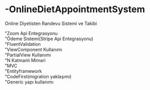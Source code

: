 # -OnlineDietAppointmentSystem
Online Diyetisten Randevu Sistemi ve Takibi

"Zoom Api Entegrasyonu  
"Ödeme Sistemi(Stripe Api Entegrasyonu)  
"FluentValidation  
"ViewComponent Kullanımı  
"PartialView Kullanımı  
"N Katmanlı Mimari  
"MVC  
"Entityframework  
"CodeFirst(migration yaklaşımı)  
"Generic yapı kullanımı  
